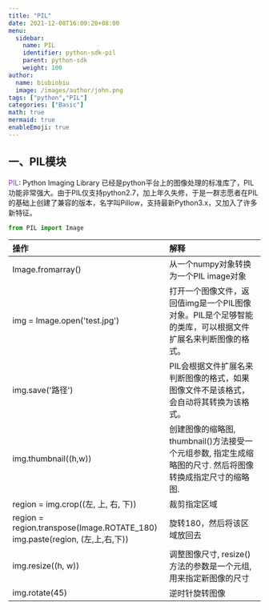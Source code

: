 ```yaml
---
title: "PIL"
date: 2021-12-08T16:00:20+08:00
menu:
  sidebar:
    name: PIL
    identifier: python-sdk-pil
    parent: python-sdk
    weight: 100
author:
  name: biubiobiu
  image: /images/author/john.png
tags: ["python","PIL"]
categories: ["Basic"]
math: true
mermaid: true
enableEmoji: true
---
```


## 一、PIL模块

<font color=#a020f0>PIL</font>: Python Imaging Library 已经是python平台上的图像处理的标准库了，PIL功能非常强大。由于PIL仅支持python2.7，加上年久失修，于是一群志愿者在PIL的基础上创建了兼容的版本，名字叫Pillow，支持最新Python3.x，又加入了许多新特征。

```python
from PIL import Image
```

|操作|解释|
|:--|:--|
|Image.fromarray()|从一个numpy对象转换为一个PIL image对象|
|img = Image.open('test.jpg')|打开一个图像文件，返回值img是一个PIL图像对象。PIL是个足够智能的类库，可以根据文件扩展名来判断图像的格式。|
|img.save('路径')|PIL会根据文件扩展名来判断图像的格式，如果图像文件不是该格式，会自动将其转换为该格式。|
|img.thumbnail((h,w))|创建图像的缩略图, thumbnail()方法接受一个元组参数, 指定生成缩略图的尺寸. 然后将图像转换成指定尺寸的缩略图.|
|region = img.crop((左, 上, 右, 下))|裁剪指定区域|
|region = region.transpose(Image.ROTATE_180)<br>img.paste(region, (左,上,右,下))|旋转180，然后将该区域放回去|
|img.resize((h, w))|调整图像尺寸, resize()方法的参数是一个元组, 用来指定新图像的尺寸|
|img.rotate(45)|逆时针旋转图像|

